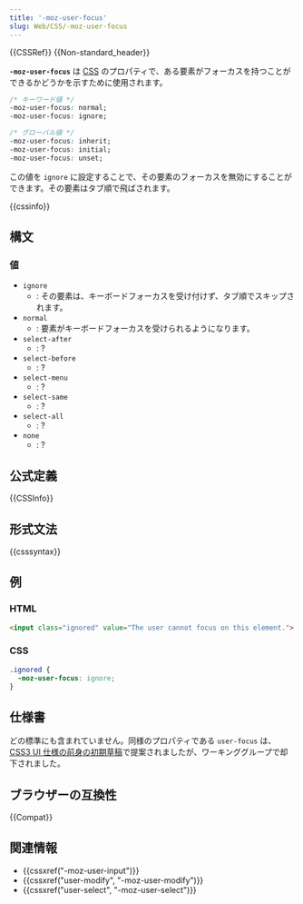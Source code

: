 ```yaml
---
title: '-moz-user-focus'
slug: Web/CSS/-moz-user-focus
---
```


{{CSSRef}} {{Non-standard_header}}

**`-moz-user-focus`** は [CSS](/ja/docs/Web/CSS) のプロパティで、ある要素がフォーカスを持つことができるかどうかを示すために使用されます。

```css
/* キーワード値 */
-moz-user-focus: normal;
-moz-user-focus: ignore;

/* グローバル値 */
-moz-user-focus: inherit;
-moz-user-focus: initial;
-moz-user-focus: unset;
```

この値を `ignore` に設定することで、その要素のフォーカスを無効にすることができます。その要素はタブ順で飛ばされます。

{{cssinfo}}

## 構文

### 値

- `ignore`
  - : その要素は、キーボードフォーカスを受け付けず、タブ順でスキップされます。
- `normal`
  - : 要素がキーボードフォーカスを受けられるようになります。
- `select-after`
  - : ?
- `select-before`
  - : ?
- `select-menu`
  - : ?
- `select-same`
  - : ?
- `select-all`
  - : ?
- `none`
  - : ?

## 公式定義

{{CSSInfo}}

## 形式文法

{{csssyntax}}

## 例

### HTML

```html
<input class="ignored" value="The user cannot focus on this element.">
```

### CSS

```css
.ignored {
  -moz-user-focus: ignore;
}
```

## 仕様書

どの標準にも含まれていません。同様のプロパティである `user-focus` は、[CSS3 UI 仕様の前身の初期草稿](https://www.w3.org/TR/2000/WD-css3-userint-20000216)で提案されましたが、ワーキンググループで却下されました。

## ブラウザーの互換性

{{Compat}}

## 関連情報

- {{cssxref("-moz-user-input")}}
- {{cssxref("user-modify", "-moz-user-modify")}}
- {{cssxref("user-select", "-moz-user-select")}}
